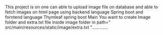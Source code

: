 This project is on one can able to upload image file on database and able to fetch images on html page using backend language Spring boot and forntend language Thymleaf spring boot
Main You want to create Image folder and extra.txt file inside image folder in path=" src/main/resources/static/image/extra.txt "............. 
